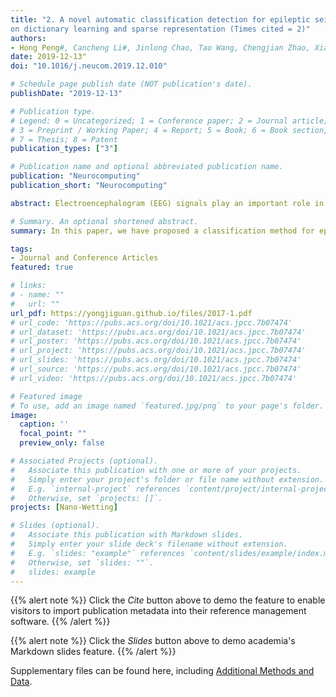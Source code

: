 ```yaml
---
title: "2. A novel automatic classification detection for epileptic seizure based
on dictionary learning and sparse representation (Times cited = 2)"
authors:
- Hong Peng#, Cancheng Li#, Jinlong Chao, Tao Wang, Chengjian Zhao, Xiaoning Huo, Bin Hu
date: 2019-12-13"
doi: "10.1016/j.neucom.2019.12.010"

# Schedule page publish date (NOT publication's date).
publishDate: "2019-12-13"

# Publication type.
# Legend: 0 = Uncategorized; 1 = Conference paper; 2 = Journal article;
# 3 = Preprint / Working Paper; 4 = Report; 5 = Book; 6 = Book section;
# 7 = Thesis; 8 = Patent
publication_types: ["3"]

# Publication name and optional abbreviated publication name.
publication: "Neurocomputing"
publication_short: "Neurocomputing"

abstract: Electroencephalogram (EEG) signals play an important role in the epilepsy detection. In the past decades, the automatic detection system of epilepsy has emerged and performed well. In this paper, a novel sparse representation-based epileptic seizure classification based on the dictionary learning with homotopy (DLWH) algorithm is proposed. The performance of the proposed method evaluates on two public EEG databases provided by the Bonn University and Childrens Hospital Boston-Massachusetts Institute of Technology (CHB-MIT), various classification cases that include health and seizure; non-seizure and seizure; inter ictal (seizure-free interval) and ictal (seizure). The results show that the DLWH only completes the test with 19.671 s compared with the traditional sparse representation methods with high degree of automation, which are better than those obtained using the well-known dictionary learning method. Besides, two publicly available benchmark databases recognition rates are as high as 100%, 99.5%, with average of 99.5% and 95.06%,% respectively, and the results show that the epileptic detection system based on the dictionary learning has a high application value.

# Summary. An optional shortened abstract.
summary: In this paper, we have proposed a classification method for epilepsy EEG signals with a dictionary learning based on the sparse representation, rather than using the original training sample directly as a dictionary. First, we have employed the EEG training sample set as the basis of sparse representation, and the dictionary to obtain the sparse representation coefficient on the EEG by homotopy algorithm. In this system, a test sample training set by minimizing the ℓ1-norm has been proposed. Finally, the EEG sample has been tested with a sparsely coded subject learning dictionary. Then, the reconstruction errors of the seizures and non-epileptic EEG training samples on the test samples are calculated to determine the label of the test samples, which are used for making the decision. Therefore, the classification method have avoids some problems, such as the feature selection, and the information carried by the EEG signal that is completely retained. Hence, its fast speed makes sense for the real-time seizure detection. At the same time, we have created the speed of operation, sensitivity and specificity, as well as recognition accuracy improved to meet requirements of automatic seizures detection. Lastly, the proposed seizure detection system demonstrates the practical applications of real-time function.

tags:
- Journal and Conference Articles
featured: true

# links:
# - name: ""
#   url: ""
url_pdf: https://yongjiguan.github.io/files/2017-1.pdf
# url_code: 'https://pubs.acs.org/doi/10.1021/acs.jpcc.7b07474'
# url_dataset: 'https://pubs.acs.org/doi/10.1021/acs.jpcc.7b07474'
# url_poster: 'https://pubs.acs.org/doi/10.1021/acs.jpcc.7b07474'
# url_project: 'https://pubs.acs.org/doi/10.1021/acs.jpcc.7b07474'
# url_slides: 'https://pubs.acs.org/doi/10.1021/acs.jpcc.7b07474'
# url_source: 'https://pubs.acs.org/doi/10.1021/acs.jpcc.7b07474'
# url_video: 'https://pubs.acs.org/doi/10.1021/acs.jpcc.7b07474'

# Featured image
# To use, add an image named `featured.jpg/png` to your page's folder. 
image:
  caption: ''
  focal_point: ""
  preview_only: false

# Associated Projects (optional).
#   Associate this publication with one or more of your projects.
#   Simply enter your project's folder or file name without extension.
#   E.g. `internal-project` references `content/project/internal-project/index.md`.
#   Otherwise, set `projects: []`.
projects: [Nano-Wetting]

# Slides (optional).
#   Associate this publication with Markdown slides.
#   Simply enter your slide deck's filename without extension.
#   E.g. `slides: "example"` references `content/slides/example/index.md`.
#   Otherwise, set `slides: ""`.
#   slides: example
---
```


{{% alert note %}}
Click the *Cite* button above to demo the feature to enable visitors to import publication metadata into their reference management software.
{{% /alert %}}

{{% alert note %}}
Click the *Slides* button above to demo academia's Markdown slides feature.
{{% /alert %}}

Supplementary files can be found here, including [Additional Methods and Data](https://pubs.acs.org/doi/10.1021/acs.jpcc.7b07474).
